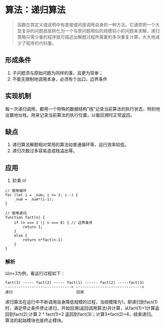 # 算法：递归算法
> 函数在其定义或说明中有直接或间接调用自身的一种方法，它通常把一个大型复杂的问题层层转化为一个与原问题相似的规模较小的问题来求解，递归策略只需少量的程序就可描述出解题过程所需要的多次重复计算，大大地减少了程序的代码量。

## 形成条件
1. 子问题须与原始问题为同样的事，且更为简单；
2. 不能无限制地调用本身，必须有个出口，边界条件

## 实现机制
每一次递归调用，都用一个特殊的数据结构"栈"记录当前算法的执行状态，特别地设置地址栈，用来记录当前算法的执行位置，以备回溯时正常返回。

## 缺点
1. 递归算法解题相对常用的算法如普通循环等，运行效率较低。
2. 递归次数过多容易造成栈溢出等。

## 应用
1. 阶乘 n!

```
// 使用循环
for (let i = _num; i >= 2; i--) {
    _num = _num*(i-1);
}

// 使用递归
function fact(n) {
    if (n === 1 || n === 0) { // 边界条件
        return 1; 
    }
    else {
        return n*fact(n-1)
    }
}

```

### 解析
以n=3为例，看运行过程如下： 

```
fact(3) ----- fact(2) ----- fact(1) ------ fact(2) -----fact(3) 
------------------------------> ------------------------------> 
递归                             回溯 
```

递归算法在运行中不断调用自身降低规模的过程，当规模降为1，即递归到fact(1)时，满足停止条件停止递归，开始回溯(返回调用算法)并计算，从fact(1)=1计算返回到fact(2);计算 2 * fact(1)=2 返回到fact(3)；计算3*fact(2)=6，结束递归。 算法的起始模块也是终止模块。


